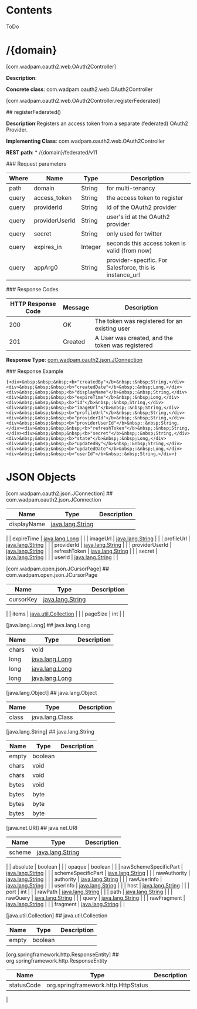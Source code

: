 <!-- Table of Contents ---------------------------------------------------->
# Contents
ToDo

<!-- Resource: /person ---------------------------------------------------->
# /{domain}

[com.wadpam.oauth2.web.OAuth2Controller]

**Description**: 

**Concrete class**: com.wadpam.oauth2.web.OAuth2Controller

<!-- Method: findByName() ---------------------------------------------------->		
[com.wadpam.oauth2.web.OAuth2Controller.registerFederated]

#\# registerFederated()

**Description**:Registers an access token from a separate (federated) OAuth2 Provider.

**Implementing Class**: com.wadpam.oauth2.web.OAuth2Controller

**REST path**: *     /{domain}/federated/v11

#\#\# Request parameters

| Where | Name | Type | Description |
|-------|------|------|-------------|
| path | domain | String | for multi-tenancy |
| query | access_token | String | the access token to register |
| query | providerId | String | id of the OAuth2 provider |
| query | providerUserId | String | user's id at the OAuth2 provider |
| query | secret | String | only used for twitter |
| query | expires_in | Integer | seconds this access token is valid (from now) |
| query | appArg0 | String | provider-specific. For Salesforce, this is instance_url |


#\#\# Response Codes

| HTTP Response Code | Message | Description |
|--------------------|---------|-------------|
   | 200 | OK | The token was registered for an existing user |
   | 201 | Created | A User was created, and the token was registered |

**Response Type**: <a href="api.html#com.wadpam.oauth2.json.JConnection" class="link">com.wadpam.oauth2.json.JConnection</a>

#\#\# Response Example

` {<div>&nbsp;&nbsp;&nbsp;<b>"createdBy"</b>&nbsp;:&nbsp;String,</div><div>&nbsp;&nbsp;&nbsp;<b>"createdDate"</b>&nbsp;:&nbsp;Long,</div><div>&nbsp;&nbsp;&nbsp;<b>"displayName"</b>&nbsp;:&nbsp;String,</div><div>&nbsp;&nbsp;&nbsp;<b>"expireTime"</b>&nbsp;:&nbsp;Long,</div><div>&nbsp;&nbsp;&nbsp;<b>"id"</b>&nbsp;:&nbsp;String,</div><div>&nbsp;&nbsp;&nbsp;<b>"imageUrl"</b>&nbsp;:&nbsp;String,</div><div>&nbsp;&nbsp;&nbsp;<b>"profileUrl"</b>&nbsp;:&nbsp;String,</div><div>&nbsp;&nbsp;&nbsp;<b>"providerId"</b>&nbsp;:&nbsp;String,</div><div>&nbsp;&nbsp;&nbsp;<b>"providerUserId"</b>&nbsp;:&nbsp;String,</div><div>&nbsp;&nbsp;&nbsp;<b>"refreshToken"</b>&nbsp;:&nbsp;String,</div><div>&nbsp;&nbsp;&nbsp;<b>"secret"</b>&nbsp;:&nbsp;String,</div><div>&nbsp;&nbsp;&nbsp;<b>"state"</b>&nbsp;:&nbsp;Long,</div><div>&nbsp;&nbsp;&nbsp;<b>"updatedBy"</b>&nbsp;:&nbsp;String,</div><div>&nbsp;&nbsp;&nbsp;<b>"updatedDate"</b>&nbsp;:&nbsp;Long,</div><div>&nbsp;&nbsp;&nbsp;<b>"userId"</b>&nbsp;:&nbsp;String,</div>} `
				

# JSON Objects

<!-- JSON object: com.wadpam.oauth2.json.JConnection ---------------------------------------------------->		
[com.wadpam.oauth2.json.JConnection]
#\# com.wadpam.oauth2.json.JConnection

| Name | Type | Description |
|------|------|-------------|
| displayName | <a href="api.html#java.lang.String" class="link">java.lang.String</a> | 
 |
| expireTime | <a href="api.html#java.lang.Long" class="link">java.lang.Long</a> | 
 |
| imageUrl | <a href="api.html#java.lang.String" class="link">java.lang.String</a> | 
 |
| profileUrl | <a href="api.html#java.lang.String" class="link">java.lang.String</a> | 
 |
| providerId | <a href="api.html#java.lang.String" class="link">java.lang.String</a> | 
 |
| providerUserId | <a href="api.html#java.lang.String" class="link">java.lang.String</a> | 
 |
| refreshToken | <a href="api.html#java.lang.String" class="link">java.lang.String</a> | 
 |
| secret | <a href="api.html#java.lang.String" class="link">java.lang.String</a> | 
 |
| userId | <a href="api.html#java.lang.String" class="link">java.lang.String</a> | 
 |
<!-- JSON object: com.wadpam.open.json.JCursorPage ---------------------------------------------------->		
[com.wadpam.open.json.JCursorPage]
#\# com.wadpam.open.json.JCursorPage

| Name | Type | Description |
|------|------|-------------|
| cursorKey | <a href="api.html#java.lang.String" class="link">java.lang.String</a> | 
 |
| items | <a href="api.html#java.util.Collection" class="link">java.util.Collection</a> | 
 |
| pageSize | int | 
 |
<!-- JSON object: java.lang.Long ---------------------------------------------------->		
[java.lang.Long]
#\# java.lang.Long

| Name | Type | Description |
|------|------|-------------|
| chars | void |  |
| long | <a href="api.html#java.lang.Long" class="link">java.lang.Long</a> |  |
| long | <a href="api.html#java.lang.Long" class="link">java.lang.Long</a> |  |
| long | <a href="api.html#java.lang.Long" class="link">java.lang.Long</a> |  |
<!-- JSON object: java.lang.Object ---------------------------------------------------->		
[java.lang.Object]
#\# java.lang.Object

| Name | Type | Description |
|------|------|-------------|
| class | java.lang.Class |  |
<!-- JSON object: java.lang.String ---------------------------------------------------->		
[java.lang.String]
#\# java.lang.String

| Name | Type | Description |
|------|------|-------------|
| empty | boolean |  |
| chars | void |  |
| chars | void |  |
| bytes | void |  |
| bytes | byte |  |
| bytes | byte |  |
| bytes | byte |  |
<!-- JSON object: java.net.URI ---------------------------------------------------->		
[java.net.URI]
#\# java.net.URI

| Name | Type | Description |
|------|------|-------------|
| scheme | <a href="api.html#java.lang.String" class="link">java.lang.String</a> | 
 |
| absolute | boolean |  |
| opaque | boolean |  |
| rawSchemeSpecificPart | <a href="api.html#java.lang.String" class="link">java.lang.String</a> |  |
| schemeSpecificPart | <a href="api.html#java.lang.String" class="link">java.lang.String</a> | 
 |
| rawAuthority | <a href="api.html#java.lang.String" class="link">java.lang.String</a> |  |
| authority | <a href="api.html#java.lang.String" class="link">java.lang.String</a> | 
 |
| rawUserInfo | <a href="api.html#java.lang.String" class="link">java.lang.String</a> |  |
| userInfo | <a href="api.html#java.lang.String" class="link">java.lang.String</a> | 
 |
| host | <a href="api.html#java.lang.String" class="link">java.lang.String</a> | 
 |
| port | int | 
 |
| rawPath | <a href="api.html#java.lang.String" class="link">java.lang.String</a> |  |
| path | <a href="api.html#java.lang.String" class="link">java.lang.String</a> | 
 |
| rawQuery | <a href="api.html#java.lang.String" class="link">java.lang.String</a> |  |
| query | <a href="api.html#java.lang.String" class="link">java.lang.String</a> | 
 |
| rawFragment | <a href="api.html#java.lang.String" class="link">java.lang.String</a> |  |
| fragment | <a href="api.html#java.lang.String" class="link">java.lang.String</a> | 
 |
<!-- JSON object: java.util.Collection ---------------------------------------------------->		
[java.util.Collection]
#\# java.util.Collection

| Name | Type | Description |
|------|------|-------------|
| empty | boolean |  |
<!-- JSON object: org.springframework.http.ResponseEntity ---------------------------------------------------->		
[org.springframework.http.ResponseEntity]
#\# org.springframework.http.ResponseEntity

| Name | Type | Description |
|------|------|-------------|
| statusCode | org.springframework.http.HttpStatus | 
 |

